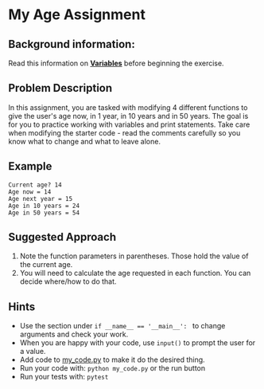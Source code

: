 # My Age Assignment
## Background information: 
Read this information on [**Variables**](https://github.com/Athenian-Computer-Science/my-age-assignment-template/blob/master/variables.md) before beginning the exercise.


## Problem Description
In this assignment, you are tasked with modifying 4 different functions to give the user's age now, in 1 year, in 10 years and in 50 years. The goal is for you to practice working with variables and print statements. Take care when modifying the starter code - read the comments carefully so you know what to change and what to leave alone.


## Example
```
Current age? 14
Age now = 14
Age next year = 15
Age in 10 years = 24
Age in 50 years = 54

```

## Suggested Approach
1) Note the function parameters in parentheses. Those hold the value of the current age.
2) You will need to calculate the age requested in each function. You can decide where/how to do that.


## Hints
* Use the section under `if __name__ == '__main__': ` to change arguments and check your work.
* When you are happy with your code, use `input()` to prompt the user for a value.
* Add code to [my_code.py](./my_code.py) to make it do the desired thing.
* Run your code with: `python my_code.py` or the run button
* Run your tests with: `pytest`


